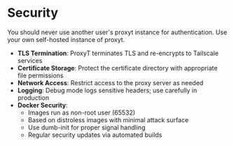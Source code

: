 # Security

You should never use another user's proxyt instance for authentication. Use your own self-hosted instance of proxyt.

- **TLS Termination**: ProxyT terminates TLS and re-encrypts to Tailscale services
- **Certificate Storage**: Protect the certificate directory with appropriate file permissions
- **Network Access**: Restrict access to the proxy server as needed
- **Logging**: Debug mode logs sensitive headers; use carefully in production
- **Docker Security**: 
  - Images run as non-root user (65532)
  - Based on distroless images with minimal attack surface
  - Use dumb-init for proper signal handling
  - Regular security updates via automated builds
